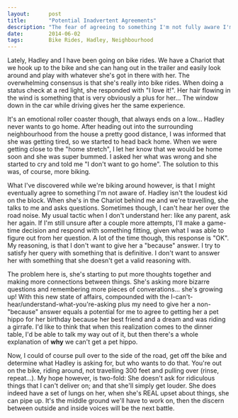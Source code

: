 ```yaml
---
layout:      post
title:       "Potential Inadvertent Agreements"
description: "The fear of agreeing to something I'm not fully aware I'm agreeing to"
date:        2014-06-02
tags:        Bike Rides, Hadley, Neighbourhood
---
```


Lately, Hadley and I have been going on bike rides. We have a Chariot that we hook up to the bike and she can hang out in the trailer and easily look around and play with whatever she's got in there with her. The overwhelming consensus is that she's really into bike rides. When doing a status check at a red light, she responded with "I love it!". Her hair flowing in the wind is something that is very obviously a plus for her... The window down in the car while driving gives her the same experience.

It's an emotional roller coaster though, that always ends on a low... Hadley never wants to go home. After heading out into the surrounding neighbourhood from the house a pretty good distance, I was informed that she was getting tired, so we started to head back home. When we were getting close to the "home stretch", I let her know that we would be home soon and she was super bummed. I asked her what was wrong and she started to cry and told me "I don't want to go home". The solution to this was, of course, more biking.

What I've discovered while we're biking around however, is that I might eventually agree to something I'm not aware of. Hadley isn't the loudest kid on the block. When she's in the Chariot behind me and we're travelling, she talks to me and asks questions. Sometimes though, I can't hear her over the road noise. My usual tactic when I don't understand her: like any parent, ask her again. If I'm still unsure after a couple more attempts, I'll make a game-time decision and respond with something fitting, given what I was able to figure out from her question. A lot of the time though, this response is "OK". My reasoning, is that I don't want to give her a "because" answer. I try to satisfy her query with something that is definitive. I don't want to answer her with something that she doesn't get a valid reasoning with.

The problem here is, she's starting to put more thoughts together and making more connections between things. She's asking more bizarre questions and remembering more pieces of converations... she's growing up! With this new state of affairs, compounded with the I-can't-hear/understand-what-you're-asking plus my need to give her a non-"because" answer equals a potential for me to agree to getting her a pet hippo for her birthday because her best friend and a dream and was riding a girrafe. I'd like to think that when this realization comes to the dinner table, I'd be able to talk my way out of it, but then there's a whole explanation of **why** we can't get a pet hippo.

Now, I could of course pull over to the side of the road, get off the bike and determine what Hadley is asking for, but who wants to do that. You're out on the bike, riding around, not travelling 300 feet and pulling over (rinse, repeat...). My hope however, is two-fold: She doesn't ask for ridiculous things that I can't deliver on; and that she'll simply get louder. She does indeed have a set of lungs on her, when she's REAL upset about things, she can pipe up. It's the middle ground we'll have to work on, then the discern between outside and inside voices will be the next battle.
